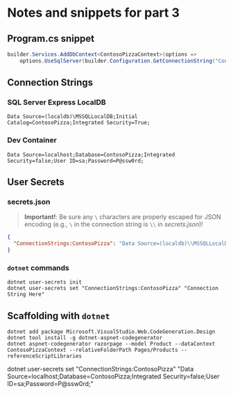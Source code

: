 # Notes and snippets for part 3

## Program.cs snippet

```csharp
builder.Services.AddDbContext<ContosoPizzaContext>(options =>
    options.UseSqlServer(builder.Configuration.GetConnectionString("ContosoPizza")));
```

## Connection Strings

### SQL Server Express LocalDB

```text
Data Source=(localdb)\MSSQLLocalDB;Initial Catalog=ContosoPizza;Integrated Security=True;
```

### Dev Container

```text
Data Source=localhost;Database=ContosoPizza;Integrated Security=false;User ID=sa;Password=P@ssw0rd;
```

## User Secrets

### secrets.json

> **Important!**: Be sure any `\` characters are properly escaped for JSON encoding (e.g., `\` in the connection string is `\\` in *secrets.json*)!

```json
{
  "ConnectionStrings:ContosoPizza": "Data Source=(localdb)\\MSSQLLocalDB;Initial Catalog=ContosoPizza;Integrated Security=True;"
}
```

### `dotnet` commands

```dotnet-cli
dotnet user-secrets init
dotnet user-secrets set "ConnectionStrings:ContosoPizza" "Connection String Here"
```

## Scaffolding with `dotnet`

```dotnet-cli
dotnet add package Microsoft.VisualStudio.Web.CodeGeneration.Design
dotnet tool install -g dotnet-aspnet-codegenerator
dotnet aspnet-codegenerator razorpage --model Product --dataContext ContosoPizzaContext --relativeFolderPath Pages/Products --referenceScriptLibraries
```

dotnet user-secrets set "ConnectionStrings:ContosoPizza" "Data Source=localhost;Database=ContosoPizza;Integrated Security=false;User ID=sa;Password=P@ssw0rd;"
